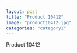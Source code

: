 ```yaml
---
layout: post
title: "Product 10412"
image: "product10412.jpg"
categories: "category1"
---
```

Product 10412
